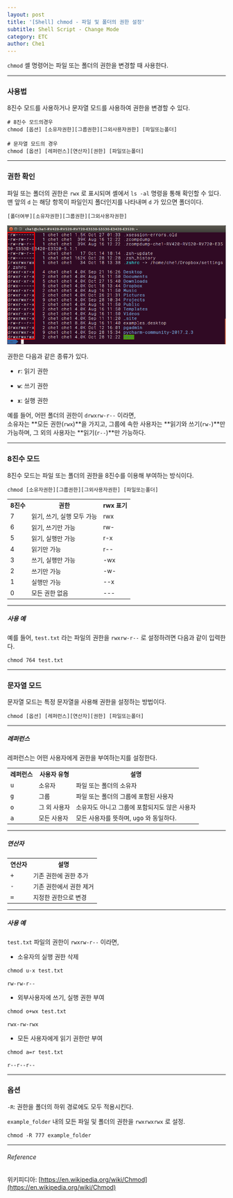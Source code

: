 ```yaml
---
layout: post
title: '[Shell] chmod - 파일 및 폴더의 권한 설정'
subtitle: Shell Script - Change Mode
category: ETC
author: Che1
---
```


`chmod` 셸 명령어는 파일 또는 폴더의 권한을 변경할 때 사용한다.

- - -

### 사용법

8진수 모드를 사용하거나 문자열 모드를 사용하여 권한을 변경할 수 있다.

```
# 8진수 모드의경우
chmod [옵션] [소유자권한][그룹권한][그외사용자권한] [파일또는폴더]

# 문자열 모드의 경우
chmod [옵션] [레퍼런스][연산자][권한] [파일또는폴더]
```

- - -

### 권한 확인

파일 또는 폴더의 권한은 `rwx` 로 표시되며 셸에서 `ls -al` 명령을 통해 확인할 수 있다.  
맨 앞의 `d` 는 해당 항목이 파일인지 폴더인지를 나타내며 `d` 가 있으면 폴더이다.

```
[폴더여부][소유자권한][그룹권한][그외사용자권한]
```

<img width="600px" src="/img/Shell/chmod.png">

권한은 다음과 같은 종류가 있다.

- **`r`**: 읽기 권한

- **`w`**: 쓰기 권한

- **`x`**: 실행 권한

예를 들어, 어떤 폴더의 권한이 `drwxrw-r--` 이라면,  
소유자는 **모든 권한(`rwx`)**을 가지고, 그룹에 속한 사용자는 **읽기와 쓰기(`rw-`)**만 가능하며, 그 외의 사용자는 **읽기(`r--`)**만 가능하다.

- - -

### 8진수 모드


8진수 모드는 파일 또는 폴더의 권한을 8진수를 이용해 부여하는 방식이다.

```
chmod [소유자권한][그룹권한][그외사용자권한] [파일또는폴더]
```


<table class="table table-striped table-bordered" style="width: 500px;">
  <tr>
    <th>8진수</th>
    <th>권한</th>
    <th>rwx 표기</th>
  </tr>
  <tr>
      <td>7</td>
      <td>읽기, 쓰기, 실행 모두 가능</td>
      <td>rwx</td>
  </tr>
  <tr>
      <td>6</td>
      <td>읽기, 쓰기만 가능</td>
      <td>rw-</td>
  </tr>
  <tr>
      <td>5</td>
      <td>읽기, 실행만 가능</td>
      <td>r-x</td>
  </tr>
  <tr>
      <td>4</td>
      <td>읽기만 가능</td>
      <td>r--</td>
  </tr>
  <tr>
      <td>3</td>
      <td>쓰기, 실행만 가능</td>
      <td>-wx</td>
  </tr>
  <tr>
      <td>2</td>
      <td>쓰기만 가능</td>
      <td>-w-</td>
  </tr>
  <tr>
      <td>1</td>
      <td>실행만 가능</td>
      <td>--x</td>
  </tr>
  <tr>
      <td>0</td>
      <td>모든 권한 없음</td>
      <td>---</td>
  </tr>
</table>

- - -

##### 사용 예

예를 들어, `test.txt` 라는 파일의 권한을 `rwxrw-r--` 로 설정하려면 다음과 같이 입력한다.

```
chmod 764 test.txt
```

- - -

### 문자열 모드

문자열 모드는 특정 문자열을 사용해 권한을 설정하는 방법이다.

```
chmod [옵션] [레퍼런스][연산자][권한] [파일또는폴더]
```

- - -

##### 레퍼런스 

레퍼런스는 어떤 사용자에게 권한을 부여하는지를 설정한다.

<table class="table table-bordered table-striped">
    <tbody>
        <tr>
            <th>레퍼런스</th>
            <th>사용자 유형</th>
            <th>설명</th>
        </tr>
        <tr>
            <td>
                <tt>u</tt>
            </td>
            <td>소유자</td>
            <td>파일 또는 폴더의 소유자</td>
        </tr>
        <tr>
            <td>
                <tt>g</tt>
            </td>
            <td>그룹</td>
            <td>파일 또는 폴더의 그룹에 포함된 사용자</td>
        </tr>
        <tr>
            <td>
                <tt>o</tt>
            </td>
            <td>그 외 사용자</td>
            <td>소유자도 아니고 그룹에 포함되지도 않은 사용자</td>
        </tr>
        <tr>
            <td>
                <tt>a</tt>
            </td>
            <td>모든 사용자</td>
            <td>모든 사용자를 뜻하며, 
                <tt>ugo</tt>
                와 동일하다.
            </td>
        </tr>
    </tbody>
</table>

- - -

##### 연산자

<table class="table table-striped table-bordered">
    <tbody>
        <tr>
            <th>연산자</th>
            <th>설명</th>
        </tr>
        <tr>
            <td>
                <tt>+</tt>
            </td>
            <td>기존 권한에 권한 추가</td>
        </tr>
        <tr>
            <td>
                <tt>-</tt>
            </td>
            <td>기존 권한에서 권한 제거</td>
        </tr>
        <tr>
            <td>
                <tt>=</tt>
            </td>
            <td>지정한 권한으로 변경</td>
        </tr>
    </tbody>
</table>

- - -

##### 사용 예

`test.txt` 파일의 권한이 `rwxrw-r--` 이라면,

- 소유자의 실행 권한 삭제
```
chmod u-x test.txt
```
```re
rw-rw-r--
```

- 외부사용자에 쓰기, 실행 권한 부여
```
chmod o+wx test.txt
```
```re
rwx-rw-rwx
```

- 모든 사용자에게 읽기 권한만 부여
```
chmod a=r test.txt
```
```re
r--r--r--
```

- - -

### 옵션

`-R`: 권한을 폴더의 하위 경로에도 모두 적용시킨다.


`example_folder` 내의 모든 파일 및 폴더의 권한을 `rwxrwxrwx` 로 설정.
```
chmod -R 777 example_folder
```

- - -

###### Reference

위키피디아: [https://en.wikipedia.org/wiki/Chmod](https://en.wikipedia.org/wiki/Chmod)